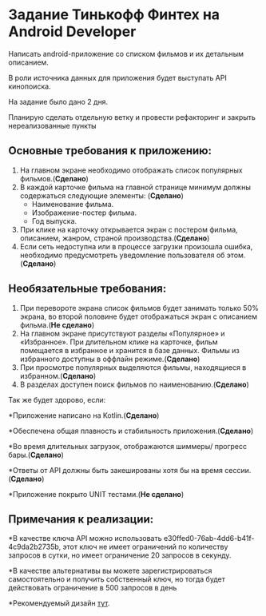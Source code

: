 # Задание Тинькофф Финтех на Android Developer

Написать android-приложение со списком фильмов и их детальным описанием.

В роли источника данных для приложения будет выступать API кинопоиска.

На задание было дано 2 дня.

Планирую сделать отдельную ветку и провести рефакторинг и закрыть нереализованные пункты

## Основные требования к приложению:

1. На главном экране необходимо отображать список популярных фильмов.(**Сделано**)
2. В каждой карточке фильма на главной странице минимум должны содержаться следующие
элементы: (**Сделано**)
    - Наименование фильма.
    - Изображение-постер фильма.
    - Год выпуска.
3. При клике на карточку открывается экран с постером фильма, описанием, жанром, страной
производства.(**Сделано**)
4. Если сеть недоступна или в процессе загрузки произошла ошибка, необходимо предусмотреть
уведомление пользователя об этом.(**Сделано**)

## Необязательные требования:

1. При перевороте экрана список фильмов будет занимать только 50% экрана, во второй половине
будет отображаться экран с описанием фильма.(**Не сделано**)
2. На главном экране присутствуют разделы «Популярное» и «Избранное». При длительном клике на
карточке, фильм помещается в избранное и хранится в базе данных. Фильмы из избранного
доступны в оффлайн режиме.(**Сделано**)
3. При просмотре популярных выделяются фильмы, находящиеся в избранном.(**Сделано**)
4. В разделах доступен поиск фильмов по наименованию.(**Сделано**)

Так же будет здорово, если:

*Приложение написано на Kotlin.(**Сделано**)

*Обеспечена общая плавность и стабильность приложения.(**Сделано**)

*Во время длительных загрузок, отображаются шиммеры/ прогресс бары.(**Сделано**)

*Ответы от API должны быть закешированы хотя бы на время сессии.(**Сделано**)

*Приложение покрыто UNIT тестами.(**Не сделано**)

## Примечания к реализации:

*В качестве ключа API можно использовать e30ffed0-76ab-4dd6-b41f-4c9da2b2735b, этот ключ не имеет ограничений по количеству запросов в сутки, но имеет ограничение 20 запросов в секунду.

*В качестве альтернативы вы можете зарегистрироваться самостоятельно и получить собственный ключ, но тогда будет действовать ограничение в 500 запросов в день

*Рекомендуемый дизайн [тут](https://www.figma.com/file/Wki59SggNTgE3pXJRvUS1A/Fintech2023?type=design&node-id=0-1&mode=design&t=SeXO9Pf4rhO5C6kO-0).
